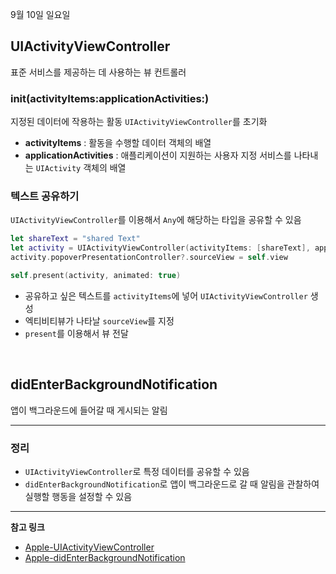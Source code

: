 9월 10일 일요일

## UIActivityViewController
표준 서비스를 제공하는 데 사용하는 뷰 컨트롤러

### init(activityItems:applicationActivities:)
지정된 데이터에 작용하는 활동 `UIActivityViewController`를 초기화

- **activityItems** : 활동을 수행할 데이터 객체의 배열
- **applicationActivities** : 애플리케이션이 지원하는 사용자 지정 서비스를 나타내는 `UIActivity` 객체의 배열

### 텍스트 공유하기
`UIActivityViewController`를 이용해서 `Any`에 해당하는 타입을 공유할 수 있음

```swift
let shareText = "shared Text"
let activity = UIActivityViewController(activityItems: [shareText], applicationActivities: nil)
activity.popoverPresentationController?.sourceView = self.view

self.present(activity, animated: true)
```
- 공유하고 싶은 텍스트를 `activityItems`에 넣어 `UIActivityViewController` 생성
- 엑티비티뷰가 나타날 `sourceView`를 지정
- `present`를 이용해서 뷰 전달

</br>

## didEnterBackgroundNotification
앱이 백그라운드에 들어갈 때 게시되는 알림

---
### 정리
- `UIActivityViewController`로 특정 데이터를 공유할 수 있음
- `didEnterBackgroundNotification`로 앱이 백그라운드로 갈 때 알림을 관찰하여 실행할 행동을 설정할 수 있음

---
**참고 링크**
- [Apple-UIActivityViewController](https://developer.apple.com/documentation/uikit/uiactivityviewcontroller)
- [Apple-didEnterBackgroundNotification](https://developer.apple.com/documentation/uikit/uiapplication/1623071-didenterbackgroundnotification)
